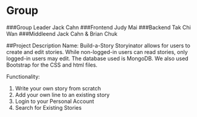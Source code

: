 Group
=====
###Group Leader
Jack Cahn
###Frontend
Judy Mai
###Backend
Tak Chi Wan
###Middleend 
Jack Cahn & Brian Chuk

##Project Description
Name: Build-a-Story
Storyinator allows for users to create and edit stories. While non-logged-in users can read stories, only logged-in users may edit. 
The database used is MongoDB. We also used Bootstrap for the CSS and html files. 

Functionality: 
1.	Write your own story from scratch
2.	Add your own line to an existing story
3.	Login to your Personal Account 
4.	Search for Existing Stories 


